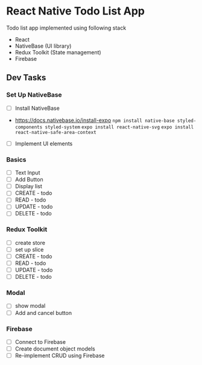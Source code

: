 # React Native Todo List App

Todo list app implemented using following stack

- React
- NativeBase (UI library)
- Redux Toolkit (State management)
- Firebase

## Dev Tasks

### Set Up NativeBase

- [ ] Install NativeBase

- https://docs.nativebase.io/install-expo
  `npm install native-base styled-components styled-system`
  `expo install react-native-svg`
  `expo install react-native-safe-area-context`

- [ ] Implement UI elements

### Basics

- [ ] Text Input
- [ ] Add Button
- [ ] Display list
- [ ] CREATE - todo
- [ ] READ - todo
- [ ] UPDATE - todo
- [ ] DELETE - todo

### Redux Toolkit

- [ ] create store
- [ ] set up slice
- [ ] CREATE - todo
- [ ] READ - todo
- [ ] UPDATE - todo
- [ ] DELETE - todo

### Modal

- [ ] show modal
- [ ] Add and cancel button

### Firebase

- [ ] Connect to Firebase
- [ ] Create document object models
- [ ] Re-implement CRUD using Firebase
